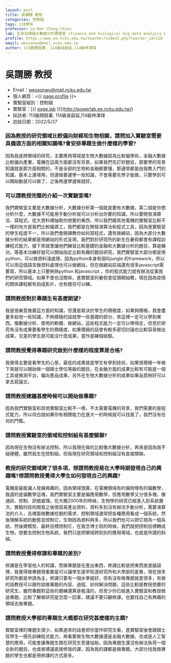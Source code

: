 ```yaml
---
layout: post
title: 吳謂勝 教授
categories: 控制組
tags: 110學年
professor: Le-Ren Chang-Chien
lab: 生命及精融大數據分析實驗室 (Finance and biological big data analysis Lab)
profile: https://www.ee.ncku.edu.tw/teacher/index2.php?teacher_id=118
email: wessonwu@mail.ncku.edu.tw
author: 113級顏鈺蓁, 114級吳庭延,114級林澤煒 
---
```


# 吳謂勝 教授

- Email：wessonwu@mail.ncku.edu.tw
- 個人網頁：<{{ [page.profile](https://www.ee.ncku.edu.tw/teacher/index2.php?teacher_id=118) }}>
- 實驗室組別：控制組
- 實驗室：[{{ [page.lab](http://cosbi2.ee.ncku.edu.tw/wessonwu/) }}](http://powerlab.ee.ncku.edu.tw/)
- 採訪者: 113級顏鈺蓁, 114級吳庭延,114級林澤煒
- 訪談日期：2022/5/27

### 因為教授的研究領域比較偏向財經和生物相關，請問加入實驗室需要具備這方面的相關知識嗎?會安排專題生做什麼樣的學習?
因為我是跨領域的研究，主要應用場域是生物大數據因為比較偏學術，金融大數據比較偏向產業，電機在這兩方面都沒有背景，如果我們先訂好題目，那要學的背景知識就是那方面相關的，不是全部的生物和金融都要懂，那通常都是由我教入門的知識，基本上還堪用，但邊做要邊學一些知識，不會需要先學才能做，只要學到可以開始動就可以做了，之後再邊學邊做就好。

### 可以請教授完整的介紹一次實驗室嗎?
我們實驗室主要是大數據分析，大數據分析第一個就是要有大數據，第二個是你想分析什麼，大數據不可能用手動分析就可以分析出你要的知識，所以要開發演算法、寫程式，從大資料裡抽取你想要的東西，所以我們跟其他電機的實驗室比較不一樣的地方是我們比較偏資工，我們都是在開發演算法和程式工具，因為進實驗室的學生程度不一，所以我們會開課教你如何寫程式，還有做網站，因為大部分大數據分析的結果都是用網站的形式呈現，我們對於研究所的新生在暑假都會有課程訓練程式能力，接下來就會讓他們練習比較基礎的金融和大數據分析的題目，算是練功，等基本功練好就可以開始指定比較有趣的題目研究，我們實驗室大部分都是用python，可以做資料淺處理，因為python本身有個叫jungle 的framework，所以可以用這個語言做資料處理也可以做網站，但在做網站前端還有很多javascript需要寫，所以基本上只要夠熟python 和javascript ，你的程式能力就有辦法從事我們的研究領域。如果不會也沒關係，進實驗室的暑假會從頭開始教，現在因為疫情的關係課程都有拍成影片，也有題目可以練。

### 請問教授對於專題生有甚麼期望?
我是很樂意推廣這方面的知識，但還是取決於學生的積極度，如果夠積極，我會盡量多給他一些知識，不夠積極的話就學一些基礎的部分，來這裡一定可以學到東西，像數據分析、使用的軟體、做網站，這些程式能力一定可以帶得走，但至於研究有沒有成果要看學生的積極度，如果積極的話會有較多密切討論也比較容易做出成果，交差的學生就可能沒什麼成果，當作是練個經驗。

### 請問教授覺得專題研究做到什麼樣的程度算是合格?
我覺得主要是看學生的心態，最低的成果就是學生有學到技術，如果很積極一年做下來就可以開始做一個碩士學位等級的題目，在金融方面的成果比較有可能是一個工具或微測平台，偏向產品成果，另外在生物大數據分析的成果如果品質夠好可以拿去寫論文。

### 請問教授建議甚麼時候可以開始做專題?
因為我們實驗室和其他實驗室比較不一樣，不太需要電機的背景，我們需要的是程式能力，所以坦白說如果你有相關能力在進大一的時候就可以找我了，我們沒有任何的門檻。

### 請問教授實驗室的領域和控制組有甚麼關聯?
因為現在生物沒有辦法控制，所以我現在做的比較像大數據分析，再來是因為我不碰硬體，雖然我生在控制組，但我現在研究領域和控制組沒有直接關聯。

### 教授的研究領域跨了很多項，想請問教授是在大學時期發現自己的興趣嗎?想請問教授覺得大學生如何發現自己的興趣?
電機是最能讓人發展興趣的，因為領域很廣，在電機領域有的偏物理有的偏數學，我選的是偏數學這塊，我們實驗室主要是偏應用數學，但應用數學又分很多塊，像通訊、控制、訊號處理。在大概2000年的時候，生物學的研究已經進入到系統層次，實驗的技術開發之後很容易產出資料，資料多到沒有辦法手動分析，需要演算法的介入，去裡面做數據挖掘的需求，控制領域通常把各種應用看成一個系統，然後理解系統的動態並控制它，生物因為資料夠多，所以我們也可以把它視為一個系統，然後建模型，最終目標控制它，在我念博士班的時候，我們就把控制目標轉成生物，想要去控制生物系統，我們只是把領域跨到別的應用場域，也就是所謂的斜槓。

### 請問教授覺得修課和專題的差別?
修課是在學習他人的知識，而做專題是在產出東西，修課比較是把東西放進腦袋裡，我覺得做專題很重要是可以讓學生提早知道研究所和大學部的差異，現在很多研究所都是申請為主，修課只要有一個水準就好，但有沒有做專題就差很多，有做的話教授可以跟你談做專題的內容、過程、如何解決問題，這些比較是教授想要的研究生，雖然專題對這些的磨練還算是粗淺的，但至少你已經進入實驗室和教授做過專題，比較了解做研究是怎麼一回事，建議不要只顧修課，也要找自己有興趣的領域去做專題。

### 請問教授大學部的專題生大概都在研究甚麼樣的主題? 
實驗室裡的專題生很少，如果進來的話會把你當作研究生看，進實驗室後會跟碩士班學生一樣先訓練程式能力，再看要做生物大數據還是金融大數據，也或是人工智慧的應用，可能會讓專題生跟在研究生旁邊協助，因為專題生還沒有辦法負荷一個全新的題目，也或者建議直接修我的課，因為我的課都是做專題，大部分找我做專題的學生也都是用修課的方式居多。
